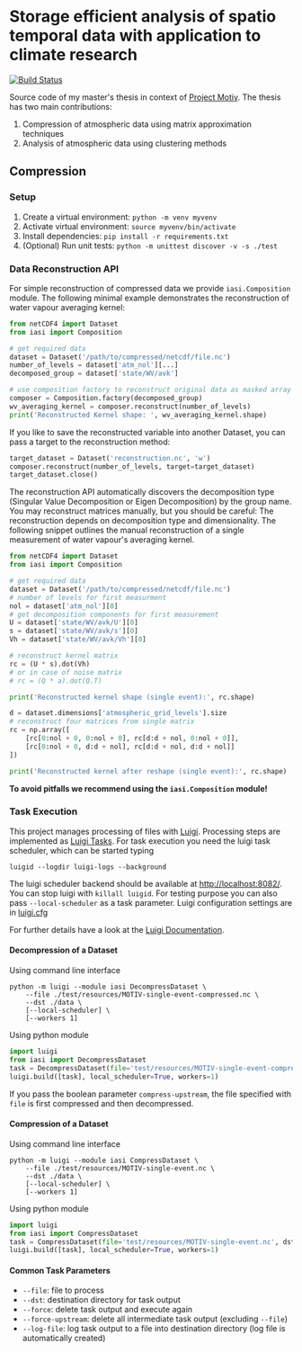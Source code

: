 # Storage efficient analysis of spatio temporal data with application to climate research

[![Build Status](https://drone.weberandreas.eu/api/badges/weberandreaseu/iasi/status.svg)](https://drone.weberandreas.eu/weberandreaseu/iasi)

Source code of my master's thesis in context of [Project Motiv](http://gepris.dfg.de/gepris/projekt/290612604).
The thesis has two main contributions:

1. Compression of atmospheric data using matrix approximation techniques
1. Analysis of atmospheric data using clustering methods


## Compression



### Setup

1. Create a virtual environment: `python -m venv myvenv`
1. Activate virtual environment: `source myvenv/bin/activate`
1. Install dependencies: `pip install -r requirements.txt`
1. (Optional) Run unit tests: `python -m unittest discover -v -s ./test`


### Data Reconstruction API

For simple reconstruction of compressed data we provide `iasi.Composition` module.
The following minimal example demonstrates the reconstruction of water vapour averaging kernel:

```python
from netCDF4 import Dataset
from iasi import Composition

# get required data
dataset = Dataset('/path/to/compressed/netcdf/file.nc')
number_of_levels = dataset['atm_nol'][...]
decomposed_group = dataset['state/WV/avk']

# use composition factory to reconstruct original data as masked array
composer = Composition.factory(decomposed_group)
wv_averaging_kernel = composer.reconstruct(number_of_levels)
print('Reconstructed Kernel shape: ', wv_averaging_kernel.shape)
```

If you like to save the reconstructed variable into another Dataset,
you can pass a target to the reconstruction method:

```python
target_dataset = Dataset('reconstruction.nc', 'w')
composer.reconstruct(number_of_levels, target=target_dataset)
target_dataset.close()
```

The reconstruction API automatically discovers the decomposition type (Singular Value Decomposition or Eigen Decomposition) by the group name.
You may reconstruct matrices manually, but you should be careful:
The reconstruction depends on decomposition type and dimensionality.
The following snippet outlines the manual reconstruction of a single measurement of water vapour's averaging kernel.

```python
from netCDF4 import Dataset
from iasi import Composition

# get required data
dataset = Dataset('/path/to/compressed/netcdf/file.nc')
# number of levels for first measurment
nol = dataset['atm_nol'][0]
# get decomposition components for first measurement
U = dataset['state/WV/avk/U'][0]
s = dataset['state/WV/avk/s'][0]
Vh = dataset['state/WV/avk/Vh'][0]

# reconstruct kernel matrix
rc = (U * s).dot(Vh)
# or in case of noise matrix
# rc = (Q * a).dot(Q.T)

print('Reconstructed kernel shape (single event):', rc.shape)

d = dataset.dimensions['atmospheric_grid_levels'].size
# reconstruct four matrices from single matrix
rc = np.array([
    [rc[0:nol + 0, 0:nol + 0], rc[d:d + nol, 0:nol + 0]],
    [rc[0:nol + 0, d:d + nol], rc[d:d + nol, d:d + nol]]
])

print('Reconstructed kernel after reshape (single event):', rc.shape)

```
__To avoid pitfalls we recommend using the `iasi.Composition` module!__


### Task Execution

This project manages processing of files with [Luigi](https://github.com/spotify/luigi/).
Processing steps are implemented as [Luigi Tasks](https://luigi.readthedocs.io/en/stable/tasks.html).
For task execution you need the luigi task scheduler, which can be started typing
```
luigid --logdir luigi-logs --background
```
The luigi scheduler backend should be available at [http://localhost:8082/](http://localhost:8082/). You can stop luigi with `killall luigid`.
For testing purpose you can also pass `--local-scheduler` as a task parameter.
Luigi configuration settings are in [luigi.cfg](luigi.cfg)

For further details have a look at the [Luigi Documentation](https://luigi.readthedocs.io/).


#### Decompression of a Dataset

Using command line interface

```
python -m luigi --module iasi DecompressDataset \
    --file ./test/resources/MOTIV-single-event-compressed.nc \
    --dst ./data \
    [--local-scheduler] \
    [--workers 1]
```

Using python module

```python
import luigi
from iasi import DecompressDataset
task = DecompressDataset(file='test/resources/MOTIV-single-event-compressed.nc', dst='data')
luigi.build([task], local_scheduler=True, workers=1)
```

If you pass the boolean parameter `compress-upstream`, the file specified with `file` is first compressed and then decompressed.

#### Compression of a Dataset

Using command line interface

```
python -m luigi --module iasi CompressDataset \
    --file ./test/resources/MOTIV-single-event.nc \
    --dst ./data \
    [--local-scheduler] \
    [--workers 1]
```

Using python module
```python
import luigi
from iasi import CompressDataset
task = CompressDataset(file='test/resources/MOTIV-single-event.nc', dst='data')
luigi.build([task], local_scheduler=True, workers=1)
```

#### Common Task Parameters

- `--file`: file to process
- `--dst`: destination directory for task output
- `--force`: delete task output and execute again
- `--force-upstream`: delete all intermediate task output (excluding `--file`)
- `--log-file`: log task output to a file into destination directory (log file is automatically created)

